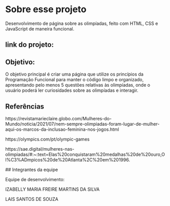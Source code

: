 <h1>Sobre esse projeto</h1>
<p>Desenvolvimento de página sobre as olimpíadas, feito com HTML, CSS e JavaScript
de maneira funcional.</p>

## link do projeto: 

## Objetivo:
<p>O objetivo principal é criar
uma página que utilize os princípios da Programação Funcional para manter o código limpo e
organizado, apresentando pelo menos 5 questões relativas às olimpíadas, onde o usuário poderá ler curiosidades sobre as olimpíadas e interagir.</p>

## Referências 
<p>https://revistamarieclaire.globo.com/Mulheres-do-Mundo/noticia/2021/07/nem-sempre-olimpiadas-foram-lugar-de-mulher-aqui-os-marcos-da-inclusao-feminina-nos-jogos.html</p>

<p>https://olympics.com/pt/olympic-games</p>
<p>https://sae.digital/mulheres-nas-olimpiadas/#:~:text=Elas%20conquistaram%20medalhas%20de%20ouro,Ol%C3%ADmpicos%20de%20Atlanta%2C%20em%201996.</p>
## Integrantes da equipe
<p> Equipe de desenvolvimento: </p>
<p>IZABELLY MARIA FREIRE MARTINS DA SILVA</p>
<p>LAIS SANTOS DE SOUZA</p>
